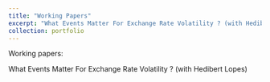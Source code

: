 ```yaml
---
title: "Working Papers"
excerpt: "What Events Matter For Exchange Rate Volatility ? (with Hedibert Lopes, Draft available upon request)"
collection: portfolio
---
```

Working papers: 

What Events Matter For Exchange Rate Volatility ? (with Hedibert Lopes)
